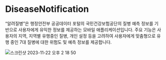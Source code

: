 # DiseaseNotification

“알려질병”은 행정안전부 공공데이터 포털의 국민건강보험공단의 질병 예측 정보를 기반으로 사용자에게 유익한 정보를 제공하는 모바일 애플리케이션입니다. 주요 기능은 사용자의 지역, 지역별 유행중인 질병, 개인 설정 등을 고려하여 사용자에게 맞춤형으로 유행 중인 7대 질병에 대한 위험도 및 예측 정보를 제공합니다.

![스크린샷 2023-11-22 오후 2 18 50](https://github.com/jeoungsung12/DiseaseNotification/assets/50621327/73efd2f0-cd3d-43a2-a08e-c633e3e441e7)
